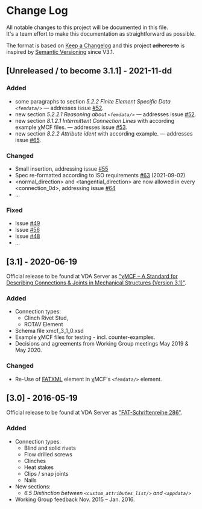 <!-- Format of this CHANGELOG is inspired by 
  https://keepachangelog.com/de/0.3.0/ and 
  https://gist.github.com/juampynr/4c18214a8eb554084e21d6e288a18a2c 
-->

# Change Log
All notable changes to this project will be documented in this file.  
It's a team effort to make this documentation as straightforward as possible. 

The format is based on [Keep a Changelog](http://keepachangelog.com/)
and this project ~~adheres to~~ is inspired by [Semantic Versioning](http://semver.org/) since V3.1.

 
## [Unreleased / to become 3.1.1] - 2021-11-dd
 
### Added
- some paragraphs to section _5.2.2	Finite Element Specific Data `<femdata/>`_ 
  &mdash; addresses issue [#52](https://github.com/economidis-nick/createXSDforxMCF/issues/52).
- new section _5.2.2.1	Reasoning about `<femdata/>`_ 
  &mdash; addresses issue [#52](https://github.com/economidis-nick/createXSDforxMCF/issues/52).
- new section _8.1.2.1	Intermittent Connection Lines_ with according example &chi;MCF files. 
  &mdash; addresses issue [#53](https://github.com/economidis-nick/createXSDforxMCF/issues/53).
- new section _8.2.2 Attribute ident_ with according example.
  &mdash; addresses issue [#65](https://github.com/economidis-nick/createXSDforxMCF/issues/65).

### Changed
- Small insertion, addressing issue [#55](https://github.com/economidis-nick/createXSDforxMCF/issues/55)
- Spec re-formatted according to ISO requirements [#63](https://github.com/economidis-nick/createXSDforxMCF/issues/63) (2021-09-02)
- <normal_direction> and <tangential_direction> are now allowed in every <connection_0d>, addressing issue [#64](https://github.com/economidis-nick/createXSDforxMCF/issues/64)
- &hellip;

### Fixed
- Issue [#49](https://github.com/economidis-nick/createXSDforxMCF/issues/49)
- Issue [#56](https://github.com/economidis-nick/createXSDforxMCF/issues/56)
- Issue [#48](https://github.com/economidis-nick/createXSDforxMCF/issues/48)
- &hellip;


## [3.1] - 2020-06-19
Official release to be found at VDA Server as ["&chi;MCF &ndash; A Standard for Describing Connections & Joints in Mechanical Structures (Version 3.1)"](https://en.vda.de/en/services/Publications/xmcf.html).

### Added
- Connection types: 
	- Clinch Rivet Stud, 
	- ROTAV Element
- Schema file xmcf_3_1_0.xsd
- Example &chi;MCF files for testing - incl. counter-examples.
- Decisions and agreements from Working Group meetings May 2019 & May 2020.

### Changed
- Re-Use of [FATXML](https://www.vda.de/vda/de/aktuelles/publikationen/publication/fatxml-format-version-v1.2) element in &chi;MCF's `<femdata/>` element.

<!--
### Fixed
 -->

 
## [3.0] - 2016-05-19
Official release to be found at VDA Server as ["FAT-Schriftenreihe 286"](https://en.vda.de/en/services/Publications/fat-schriftenreihe-286.html).

### Added
- Connection types: 
	- Blind and solid rivets
	- Flow drilled screws
	- Clinches
	- Heat stakes
	- Clips / snap joints
	- Nails
- New sections:
	- _6.5 Distinction between `<custom_attributes_list/>` and `<appdata/>`_
- Working Group feedback Nov. 2015 &ndash; Jan. 2016.
   
<!--
### Changed
-->

<!--
### Fixed
 -->
